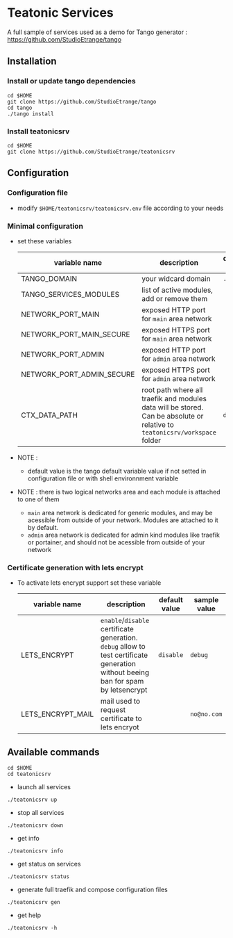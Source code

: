 # Teatonic Services

A full sample of services used as a demo for Tango generator : https://github.com/StudioEtrange/tango

## Installation


### Install or update tango dependencies


```
cd $HOME
git clone https://github.com/StudioEtrange/tango
cd tango
./tango install
```


### Install teatonicsrv

```
cd $HOME
git clone https://github.com/StudioEtrange/teatonicsrv
```

## Configuration


### Configuration file


* modify `$HOME/teatonicsrv/teatonicsrv.env` file according to your needs

### Minimal configuration

* set these variables

    |variable name|description|default value|sample value|
    |-|-|-|-|
    |TANGO_DOMAIN|your widcard domain|`.*`|`domain.org`|
    |TANGO_SERVICES_MODULES|list of active modules, add or remove them||`whoami codeserver`|
    |NETWORK_PORT_MAIN|exposed HTTP port for `main` area network||`80`|
    |NETWORK_PORT_MAIN_SECURE|exposed HTTPS port for `main` area network||`443`|
    |NETWORK_PORT_ADMIN|exposed HTTP port for `admin` area network||`58000`|
    |NETWORK_PORT_ADMIN_SECURE|exposed HTTPS port for `admin` area network||`58343`|
    |CTX_DATA_PATH|root path where all traefik and modules data will be stored. Can be absolute or relative to `teatonicsrv/workspace` folder|`data`|`data`|

* NOTE :
    * default value is the tango default variable value if not setted in configuration file or with shell environnment variable

* NOTE : there is two logical networks area and each module is attached to one of them
    * `main` area network is dedicated for generic modules, and may be acessible from outside of your network. Modules are attached to it by default.
    * `admin` area network is dedicated for admin kind modules like traefik or portainer, and should not be acessible from outside of your network

### Certificate generation with lets encrypt

* To activate lets encrypt support set these variable

    |variable name|description|default value|sample value|
    |-|-|-|-|
    |LETS_ENCRYPT|`enable`/`disable` certificate generation. `debug` allow to test certificate generation without beeing ban for spam by letsencrypt|`disable`|`debug`|
    |LETS_ENCRYPT_MAIL|mail used to request certificate to lets encryot||`no@no.com`|


## Available commands

```
cd $HOME
cd teatonicsrv
```



* launch all services
```
./teatonicsrv up
```

* stop all services
```
./teatonicsrv down
```

* get info
```
./teatonicsrv info
```

* get status on services
```
./teatonicsrv status
```

* generate full traefik and compose configuration files
```
./teatonicsrv gen
```

* get help
```
./teatonicsrv -h
```